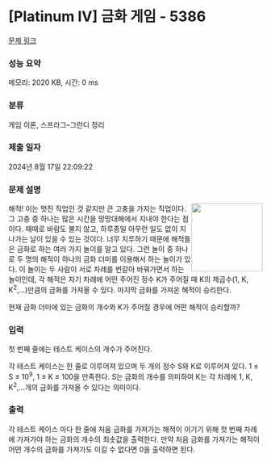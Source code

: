 # [Platinum IV] 금화 게임 - 5386 

[문제 링크](https://www.acmicpc.net/problem/5386) 

### 성능 요약

메모리: 2020 KB, 시간: 0 ms

### 분류

게임 이론, 스프라그–그런디 정리

### 제출 일자

2024년 8월 17일 22:09:22

### 문제 설명

<p><img alt="" src="https://www.acmicpc.net/upload/images2/doub.png" style="float:right; height:135px; width:141px">해적! 이는 멋진 직업인 것 같지만 큰 고충을 가지는 직업이다. 그 고충 중 하나는 많은 시간을 망망대해에서 지내야 한다는 점이다. 때때로 바람도 불지 않고, 하루종일 아무런 일도 없이 지나가는 날이 있을 수 있는 것이다. 너무 지루하기 때문에 해적들은 금화로 하는 여러 가지 놀이를 알고 있다. 그런 놀이 중 하나로 두 명의 해적이 하나의 금화 더미를 이용해서 하는 놀이가 있다. 이 놀이는 두 사람이 서로 차례를 번갈아 바꿔가면서 하는 놀이인데, 각 해적은 자기 차례에 어떤 주어진 정수 K가 주어질 때 K의 제곱수(1, K, K<sup>2</sup>,...)만큼의 금화를 가져올 수 있다. 마지막 금화를 가져온 해적이 승리한다.</p>

<p>현재 금화 더미에 있는 금화의 개수와 K가 주어질 경우에 어떤 해적이 승리할까?</p>

### 입력 

 <p>첫 번째 줄에는 테스트 케이스의 개수가 주어진다.</p>

<p>각 테스트 케이스는 한 줄로 이루어져 있으며 두 개의 정수 S와 K로 이루어져 있다. 1 ≤ S ≤ 10<sup>9</sup>, 1 ≤ K ≤ 100을 만족한다. S는 금화의 개수를 의미하여 K는 각 차례에 1, K, K<sup>2</sup>,...개의 금화를 가져올 수 있다는 의미이다.</p>

### 출력 

 <p>각 테스트 케이스 마다 한 줄에 처음 금화를 가져가는 해적이 이기기 위해 첫 번째 차례에 가져가야 하는 금화의 개수의 최솟값을 출력한다. 만약 처음 금화를 가져가는 해적이 어떤 개수의 금화를 가져가도 이길 수 없다면 0을 출력하면 된다.</p>

